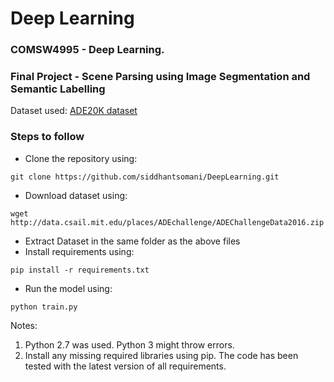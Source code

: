 # Deep Learning

### COMSW4995 - Deep Learning.

### Final Project - Scene Parsing using Image Segmentation and Semantic Labelling

Dataset used: [ADE20K dataset](http://groups.csail.mit.edu/vision/datasets/ADE20K/)

### Steps to follow

* Clone the repository using:
```
git clone https://github.com/siddhantsomani/DeepLearning.git
```
* Download dataset using:
```
wget http://data.csail.mit.edu/places/ADEchallenge/ADEChallengeData2016.zip
```
* Extract Dataset in the same folder as the above files
* Install requirements using:
```
pip install -r requirements.txt
```
* Run the model using:
```
python train.py
```

Notes:
1. Python 2.7 was used. Python 3 might throw errors.
2. Install any missing required libraries using pip. The code has been tested with the latest version of all requirements.
